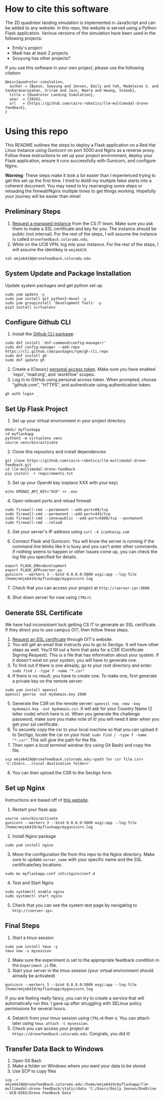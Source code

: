 # How to cite this software
The 2D quadrotor landing simulation is implemented in JavaScript and can be added to any website. In this repo, the website is served using a Python Flask application. Various versions of the simulation have been used in the following projects:
- Emily's project
- Madi has at least 2 projects
- Sooyung has other projects?

If you use this software in your own project, please use the following citation:
```
@misc{quadrotor-simulation,
  author = {Byeon, Sooyung and Jensen, Emily and Yuh, Madeleine S. and Sankaranarayanan, Sriram and Jain, Neera and Hwang, Inseok},
  title = {Quadrotor Landing Simulation},
  year  = {2024},
  url   = {https://github.com/cairo-robotics/llm-multimodal-drone-feedback},
}
```

# Using this repo

This README outlines the steps to deploy a Flask application on a Red Hat Linux instance using Gunicorn on port 5000 and Nginx as a reverse proxy. Follow these instructions to set up your project environment, deploy your Flask application, ensure it runs successfully with Gunicorn, and configure Nginx.

**Warning**: These steps make it look a lot easier than I experienced trying to get this set up the first time. I tried to distill my multiple false starts into a coherent document. You may need to try rearranging some steps or reloading the firewall/Nginx multiple times to get things working. Hopefully your journey will be easier than mine!

## Preliminary Steps
1. [Request a managed instance](https://www.colorado.edu/cs/content/managed-cloud-instance-request) from the CS IT team. Make sure you ask them to make a SSL certificate and key for you. The instance should be public (not internal). For the rest of the steps, I will assume the instance is called `dronefeedback.colorado.edu`.
2. While on the UCB VPN, log into your instance. For the rest of the steps, I will assume the identikey is `emje6419`.
```
ssh emje6419@dronefeedback.colorado.edu
```

## System Update and Package Installation
Update system packages and get python set up:
```
sudo yum update -y
sudo yum install git python3-devel -y
sudo yum groupinstall 'Development Tools' -y
pip3 install virtualenv
```

## Configure Github CLI
1. Install the [Github CLI package](https://github.com/cli/cli/blob/trunk/docs/install_linux.md#fedora-centos-red-hat-enterprise-linux-dnf):
```
sudo dnf install 'dnf-command(config-manager)'
sudo dnf config-manager --add-repo https://cli.github.com/packages/rpm/gh-cli.repo
sudo dnf install gh
sudo dnf update gh
```
2. Create a (Classic) [personal access token](https://docs.github.com/en/authentication/keeping-your-account-and-data-secure/managing-your-personal-access-tokens#creating-a-personal-access-token-classic). Make sure you have enabled 'repo', 'read:org', and 'workflow' scopes.
3. Log in to GitHub using personal access token. When prompted, choose "github.com", "HTTPS", and authenticate using authentication token. 
```
gh auth login
```
## Set Up Flask Project
1. Set up your virtual environment in your project directory
```
mkdir myflaskapp
cd myflaskapp
python3 -m virtualenv venv
source venv/bin/activate
```
2. Clone this repository and install dependencies
```
git clone https://github.com/cairo-robotics/llm-multimodal-drone-feedback.git
cd llm-multimodal-drone-feedback
pip install -r requirements.txt
```
3. Set up your OpenAI key (replace XXX with your key)
```
echo OPENAI_API_KEY="XXX" >> .env
```

4. Open relevant ports and reload firewall
```
sudo firewall-cmd --permanent --add-port=80/tcp
sudo firewall-cmd --permanent --add-port=443/tcp
sudo firewall-cmd --zone=public --add-port=5000/tcp --permanent
sudo firewall-cmd --reload
```

5. Get your server's IP address using `curl -4 icanhazip.com`

6. Connect Flask and Gunicorn. You will know the server is running if the command line blinks like it is busy and you can't enter other commands. If nothing seems to happen or other issues come up, you can check the log file you specified for details.
```
export FLASK_ENV=development
export FLASK_APP=server.py
gunicorn --workers 3 --bind 0.0.0.0:5000 wsgi:app --log-file /home/emje6419/myflaskapp/mygunicorn.log
```
7. Check that you can access your project at `http://<server-ip>:5000`.

8. Shut down server for now using `CTRL+C`.

## Generate SSL Certificate
We have had inconsistent luck getting CS IT to generate an SSL certificate. If they direct you to use campus OIT, then follow these steps.

1. [Request an SSL certificate](https://oit.colorado.edu/services/web-content-applications/ssl-certificates) through OIT's website.
2. You will get an email that instructs you to go to Sectigo. It will have other steps as well. You'll fill out a form that asks for a CSR (Certificate Signing Request). This is a file that has information about your system. If it doesn't exist on your system, you will have to generate one.
3. To find out if there is one already, go to your root directory and enter: `sudo find / -type f -name "*.csr"`
4. If there is no result, you have to create one. To make one, first generate a private key on the remote server:
```
sudo yum install openssl
openssl genrsa -out mydomain.key 2048
```
5. Generate the CSR on the remote server: `openssl req -new -key mydomain.key -out mydomain.csr`. It will ask for your Country Name (2 letter code) which here is `US`. When you generate the challenge password, make sure you make note of it! you will need it later when you get your ssl certificate.
6. To securely copy the csr to your local machine so that you can upload it to Sectigo, locate the csr on your host: `sudo find / -type f -name "*.csr"`. This will give the path for the file.
7. Then open a _local terminal window_ (try using Git Bash) and copy the file.
```
scp emje6419@dronefeedback.colorado.edu:<path for csr file.csr> 'C:/Users...<local destination folder>'
```
8. You can then upload the CSR to the Sectigo form.

## Set up Nginx
Instructions are based off of [this website](https://access.redhat.com/documentation/en-us/red_hat_enterprise_linux/8/html/deploying_different_types_of_servers/setting-up-and-configuring-nginx_deploying-different-types-of-servers).
1. Restart your flask app
```
source venv/bin/activate
gunicorn --workers 3 --bind 0.0.0.0:5000 wsgi:app --log-file /home/emje6419/myflaskapp/mygunicorn.log
```
2. Install Nginx package
```
sudo yum install nginx
```

3. Move the configuration file from this repo to the Nginx directory. Make sure to update `server_name` with your specific name and the SSL certificate/key locations.
```
sudo mv myflaskapp.conf /etc/nginx/conf.d
```

4. Test and Start Nginx
```
sudo systemctl enable nginx
sudo systemctl start nginx
```

5. Check that you can see the system test page by navigating to `http://<server-ip>`.

## Final Steps
1. Start a tmux session
```
sudo yum install tmux -y
tmux new -s mysession
```
2. Make sure the experiment is set to the appropriate feedback condition in the `Experiment.js` file.
3. Start your server in the tmux session (your virtual environment should already be activated)
```
gunicorn --workers 3 --bind 0.0.0.0:5000 wsgi:app --log-file /home/emje6419/myflaskapp/mygunicorn.log
```
If you are feeling really fancy, you can try to create a service that will automatically run this. I gave up after struggling with SELinux policy permissions for several hours.

4. Detatch from your tmux session using `CTRL+B` then `d`. You can attach later using `tmux attach -t mysession`.
5. Check you can access your project at `https://dronefeedback.colorado.edu`. Congrats, you did it!

## Transfer Data Back to Windows
1. Open Git Bash
2. Make a folder on Windows where you want your data to be stored
3. Use SCP to copy files
```
scp -r emje6419@dronefeedback.colorado.edu:/home/emje6419/myflaskapp/llm-multimodal-drone-feedback/static/data 'C:/Users/Emily Jensen/OneDrive - UCB-O365/Drone Feedback Data'
```
